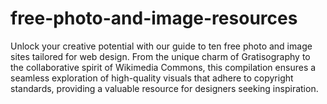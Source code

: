 # free-photo-and-image-resources
 Unlock your creative potential with our guide to ten free photo and image sites tailored for web design. From the unique charm of Gratisography to the collaborative spirit of Wikimedia Commons, this compilation ensures a seamless exploration of high-quality visuals that adhere to copyright standards, providing a valuable resource for designers seeking inspiration.
